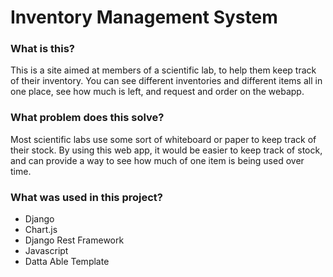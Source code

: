 # Inventory Management System

### What is this?
This is a site aimed at members of a scientific lab, to help them keep track of their inventory. You can see different inventories and different items all in one place, see how much is left, and request and order on the webapp. 


### What problem does this solve?
Most scientific labs use some sort of whiteboard or paper to keep track of their stock. By using this web app, it would be easier to keep track of stock, and can provide a way to see how much of one item is being used over time.

### What was used in this project?
- Django
- Chart.js
- Django Rest Framework
- Javascript
- Datta Able Template



